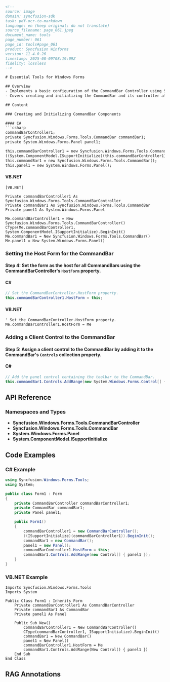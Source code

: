 ```html
<!-- 
source: image
domain: syncfusion-sdk
task: pdf-ocr-to-markdown
language: en (keep original; do not translate)
source_filename: page_061.jpeg
document_name: tools
page_number: 061
page_id: tools#page_061
product: Syncfusion Winforms
version: 11.4.0.26
timestamp: 2025-08-09T08:19:09Z
fidelity: lossless
-->

# Essential Tools for Windows Forms

## Overview
- Implements a basic configuration of the CommandBar Controller using Syncfusion's CommandBar tool in both C# and VB.NET.
- Covers creating and initializing the CommandBar and its controller along with setting the host form for the CommandBar.

## Content

### Creating and Initializing CommandBar Components

#### C#
```csharp
commandBarController1;
private Syncfusion.Windows.Forms.Tools.CommandBar commandBar1;
private System.Windows.Forms.Panel panel1;

this.commandBarController1 = new Syncfusion.Windows.Forms.Tools.CommandBarController();
((System.ComponentModel.ISupportInitialize)(this.commandBarController1)).BeginInit();
this.commandBar1 = new Syncfusion.Windows.Forms.Tools.CommandBar();
this.panel1 = new System.Windows.Forms.Panel();
```

#### VB.NET
```vbnet
[VB.NET]

Private commandBarController1 As Syncfusion.Windows.Forms.Tools.CommandBarController
Private commandBar1 As Syncfusion.Windows.Forms.Tools.CommandBar
Private panel1 As System.Windows.Forms.Panel

Me.commandBarController1 = New Syncfusion.Windows.Forms.Tools.CommandBarController()
CType(Me.commandBarController1, System.ComponentModel.ISupportInitialize).BeginInit()
Me.commandBar1 = New Syncfusion.Windows.Forms.Tools.CommandBar()
Me.panel1 = New System.Windows.Forms.Panel()
```

### Setting the Host Form for the CommandBar

#### Step 4: Set the form as the host for all CommandBars using the CommandBarController's `HostForm` property.

#### C#
```csharp
// Set the CommandBarController.HostForm property.
this.commandBarController1.HostForm = this;
```

#### VB.NET
```vbnet
' Set the CommandBarController.HostForm property.
Me.commandBarController1.HostForm = Me
```

### Adding a Client Control to the CommandBar

#### Step 5: Assign a client control to the CommandBar by adding it to the CommandBar's `Controls` collection property.

#### C#
```csharp
// Add the panel control containing the toolbar to the CommandBar.
this.commandBar1.Controls.AddRange(new System.Windows.Forms.Control[] {this.panel1});
```

## API Reference

### Namespaces and Types
- **Syncfusion.Windows.Forms.Tools.CommandBarController**
- **Syncfusion.Windows.Forms.Tools.CommandBar**
- **System.Windows.Forms.Panel**
- **System.ComponentModel.ISupportInitialize**

## Code Examples

### C# Example

```csharp
using Syncfusion.Windows.Forms.Tools;
using System;

public class Form1 : Form
{
    private CommandBarController commandBarController1;
    private CommandBar commandBar1;
    private Panel panel1;

    public Form1()
    {
        commandBarController1 = new CommandBarController();
        ((ISupportInitialize)(commandBarController1)).BeginInit();
        commandBar1 = new CommandBar();
        panel1 = new Panel();
        commandBarController1.HostForm = this;
        commandBar1.Controls.AddRange(new Control[] { panel1 });
    }
}
```

### VB.NET Example

```vbnet
Imports Syncfusion.Windows.Forms.Tools
Imports System

Public Class Form1 : Inherits Form
    Private commandBarController1 As CommandBarController
    Private commandBar1 As CommandBar
    Private panel1 As Panel

    Public Sub New()
        commandBarController1 = New CommandBarController()
        CType(commandBarController1, ISupportInitialize).BeginInit()
        commandBar1 = New CommandBar()
        panel1 = New Panel()
        commandBarController1.HostForm = Me
        commandBar1.Controls.AddRange(New Control() { panel1 })
    End Sub
End Class
```

## RAG Annotations
<!-- tags: [Syncfusion Winforms, CommandBar, CommandBarController, HostForm, Controls, C#, VB.NET] keywords: [CommandBar, CommandBarController, HostForm, Controls, C# example, VB.NET example, initialize, assign, client control, add range, Panel, Form] -->
```